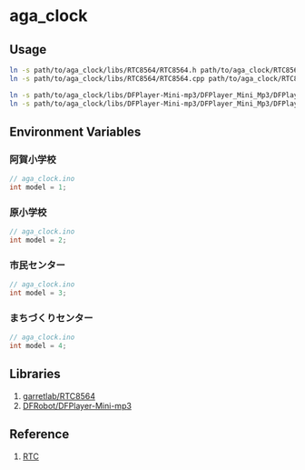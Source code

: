 # aga_clock

## Usage

```bash
ln -s path/to/aga_clock/libs/RTC8564/RTC8564.h path/to/aga_clock/RTC8564.h
ln -s path/to/aga_clock/libs/RTC8564/RTC8564.cpp path/to/aga_clock/RTC8564.cpp

ln -s path/to/aga_clock/libs/DFPlayer-Mini-mp3/DFPlayer_Mini_Mp3/DFPlayer_Mini_Mp3.h path/to/aga_clock/DFPlayer_Mini_Mp3.h
ln -s path/to/aga_clock/libs/DFPlayer-Mini-mp3/DFPlayer_Mini_Mp3/DFPlayer_Mini_Mp3.cpp path/to/aga_clock/DFPlayer_Mini_Mp3.cpp
```

## Environment Variables

### 阿賀小学校

```c
// aga_clock.ino
int model = 1;
```

### 原小学校

```c
// aga_clock.ino
int model = 2;
```

### 市民センター

```c
// aga_clock.ino
int model = 3;
```

### まちづくりセンター

```c
// aga_clock.ino
int model = 4;
```

## Libraries

1. [garretlab/RTC8564](https://github.com/garretlab/RTC8564)
2. [DFRobot/DFPlayer-Mini-mp3](https://github.com/DFRobot/DFPlayer-Mini-mp3)

## Reference

1. [RTC](https://garretlab.web.fc2.com/arduino/lab/realtime_clock/index.html)

